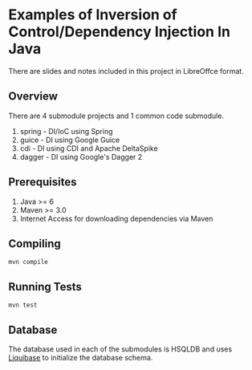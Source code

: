 # Examples of Inversion of Control/Dependency Injection In Java

There are slides and notes included in this project in LibreOffce format.

## Overview
There are 4 submodule projects and 1 common code submodule.

1. spring - DI/IoC using Spring
1. guice - DI using Google Guice
1. cdi - DI using CDI and Apache DeltaSpike
1. dagger - DI using Google's Dagger 2

## Prerequisites
1. Java >= 6
1. Maven >= 3.0
1. Internet Access for downloading dependencies via Maven

## Compiling

```
mvn compile
```

## Running Tests
```
mvn test
```

## Database
The database used in each of the submodules is HSQLDB and uses
[Liquibase](http://www.liquibase.org/) to initialize the database 
schema.